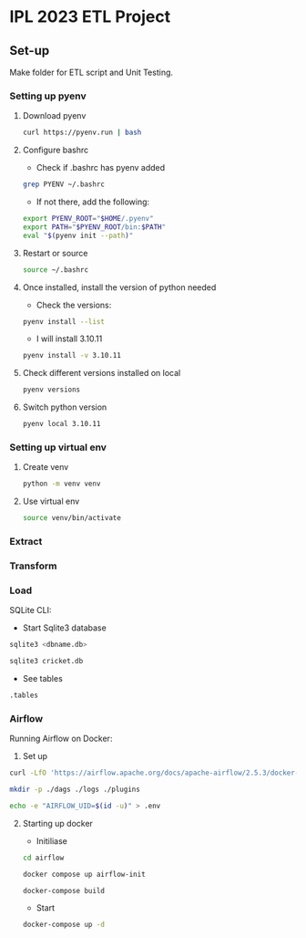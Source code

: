 # IPL 2023 ETL Project

## Set-up

Make folder for ETL script and Unit Testing.

### Setting up pyenv

1. Download pyenv

    ```bash
    curl https://pyenv.run | bash
    ```
2.  Configure bashrc

    -  Check if .bashrc has pyenv added

    ```bash
    grep PYENV ~/.bashrc
    ```

    - If not there, add the following:

    ```bash
    export PYENV_ROOT="$HOME/.pyenv"
    export PATH="$PYENV_ROOT/bin:$PATH"
    eval "$(pyenv init --path)"
    ```

3. Restart or source

    ```bash
    source ~/.bashrc
    ```

4. Once installed, install the version of python needed

    - Check the versions:


    ```bash
    pyenv install --list
    ```

    - I will install 3.10.11

    ```bash
    pyenv install -v 3.10.11
    ```

5. Check different versions installed on local

    ```bash
    pyenv versions
    ```

6. Switch python version

    ```bash
    pyenv local 3.10.11
    ```

### Setting up virtual env

1. Create venv

    ```bash
    python -m venv venv
    ```

2. Use virtual env

    ```bash
    source venv/bin/activate
    ```



### Extract

### Transform

### Load

SQLite CLI:

- Start Sqlite3 database

```bash
sqlite3 <dbname.db>
```
```bash
sqlite3 cricket.db
```

- See tables

```bash
.tables
```

### Airflow 

Running Airflow on Docker:

1. Set up

```bash
curl -LfO 'https://airflow.apache.org/docs/apache-airflow/2.5.3/docker-compose.yaml'
```

```bash
mkdir -p ./dags ./logs ./plugins
```

```bash
echo -e "AIRFLOW_UID=$(id -u)" > .env
```

2. Starting up docker

    - Initiliase
    ```bash
    cd airflow
    ```
    
    ```bash
    docker compose up airflow-init
    ```

    ```bash
    docker-compose build
    ```

    - Start

    ```bash 
    docker-compose up -d
    ```

